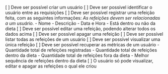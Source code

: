   [ ] Deve ser possível criar um usuário
  [ ] Deve ser possível identificar o usuário entre as requisições
  [ ] Deve ser possível registrar uma refeição feita, com as seguintes informações:
    _As refeições devem ser relacionadas a um usuário._
      - Nome
      - Descrição
      - Data e Hora
      - Está dentro ou não da dieta
  [ ] Deve ser possível editar uma refeição, podendo alterar todos os dados acima
  [ ] Deve ser possível apagar uma refeição
  [ ] Deve ser possível listar todas as refeições de um usuário
  [ ] Deve ser possível visualizar uma única refeição
  [ ] Deve ser possível recuperar as métricas de um usuário
      - Quantidade total de refeições registradas
      - Quantidade total de refeições dentro da dieta
      - Quantidade total de refeições fora da dieta
      - Melhor sequência de refeições dentro da dieta
  [ ] O usuário só pode visualizar, editar e apagar as refeições o qual ele criou
